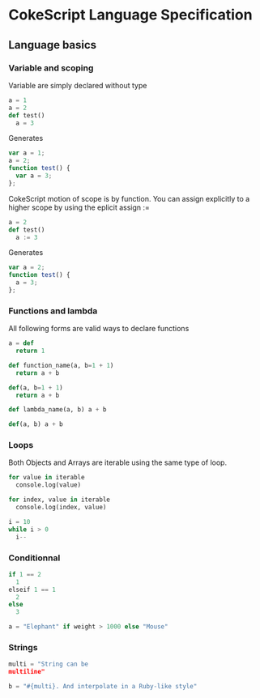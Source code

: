 # CokeScript Language Specification

## Language basics

### Variable and scoping

Variable are simply declared without type

```python
a = 1
a = 2
def test()
  a = 3
```

Generates

```javascript
var a = 1;
a = 2;
function test() {
  var a = 3;
};
```

CokeScript motion of scope is by function. You can assign explicitly to a higher scope
by using the eplicit assign :=

```python
a = 2
def test()
  a := 3
```

Generates

```javascript
var a = 2;
function test() {
  a = 3;
};
```

### Functions and lambda

All following forms are valid ways to declare functions

```python
a = def
  return 1

def function_name(a, b=1 + 1)
  return a + b

def(a, b=1 + 1)
  return a + b

def lambda_name(a, b) a + b

def(a, b) a + b
```

### Loops

Both Objects and Arrays are iterable using the same type of loop.

```python
for value in iterable
  console.log(value)

for index, value in iterable
  console.log(index, value)

i = 10
while i > 0
  i--
```

### Conditionnal

```python
if 1 == 2
  1
elseif 1 == 1
  2
else
  3

a = "Elephant" if weight > 1000 else "Mouse"
```

### Strings

```python
multi = "String can be 
multiline"

b = "#{multi}. And interpolate in a Ruby-like style"
```

